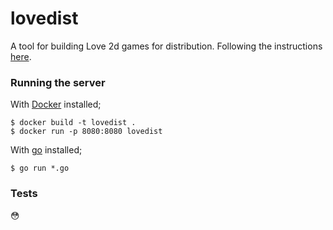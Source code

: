 # lovedist

A tool for building Love 2d games for distribution. Following the instructions [here](https://love2d.org/wiki/Game_Distribution).

### Running the server

With [Docker](https://www.docker.com/) installed;

```
$ docker build -t lovedist .
$ docker run -p 8080:8080 lovedist
```

With [go](https://golang.org) installed;

```
$ go run *.go
```

### Tests

😳
